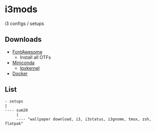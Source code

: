 # i3mods
i3 configs / setups

## Downloads
- [FontAwesome](https://fontawesome.com/v5.15/how-to-use/on-the-desktop/setup/getting-started)
    - Install all OTFs
- [Miniconda](https://docs.conda.io/en/latest/miniconda.html)
    - [Ipykernel](https://ipython.readthedocs.io/en/stable/install/kernel_install.html)
- [Docker](https://docs.docker.com/engine/install/ubuntu/)

## List
```
- setups
|
---- sum20
     |
     ---- "wallpaper download, i3, i3status, i3gnome, tmux, zsh, flatpak"
```
